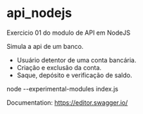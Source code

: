# api_nodejs
Exercicio 01 do modulo de API em NodeJS

Simula a api de um banco.
- Usuário detentor de uma conta bancária.
- Criação e exclusão da conta.
- Saque, depósito e verificação de saldo.

node --experimental-modules index.js

Documentation: https://editor.swagger.io/